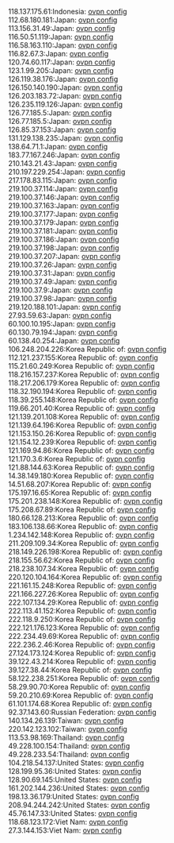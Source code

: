 118.137.175.61:Indonesia: [ovpn config](vpn/118_137_175_61.ovpn)  
112.68.180.181:Japan: [ovpn config](vpn/112_68_180_181.ovpn)  
113.156.31.49:Japan: [ovpn config](vpn/113_156_31_49.ovpn)  
116.50.51.119:Japan: [ovpn config](vpn/116_50_51_119.ovpn)  
116.58.163.110:Japan: [ovpn config](vpn/116_58_163_110.ovpn)  
116.82.67.3:Japan: [ovpn config](vpn/116_82_67_3.ovpn)  
120.74.60.117:Japan: [ovpn config](vpn/120_74_60_117.ovpn)  
123.1.99.205:Japan: [ovpn config](vpn/123_1_99_205.ovpn)  
126.119.38.176:Japan: [ovpn config](vpn/126_119_38_176.ovpn)  
126.150.140.190:Japan: [ovpn config](vpn/126_150_140_190.ovpn)  
126.203.183.72:Japan: [ovpn config](vpn/126_203_183_72.ovpn)  
126.235.119.126:Japan: [ovpn config](vpn/126_235_119_126.ovpn)  
126.77.185.5:Japan: [ovpn config](vpn/126_77_185_5.ovpn)  
126.77.185.5:Japan: [ovpn config](vpn/126_77_185_5.ovpn)  
126.85.37.153:Japan: [ovpn config](vpn/126_85_37_153.ovpn)  
131.129.138.235:Japan: [ovpn config](vpn/131_129_138_235.ovpn)  
138.64.71.1:Japan: [ovpn config](vpn/138_64_71_1.ovpn)  
183.77.167.246:Japan: [ovpn config](vpn/183_77_167_246.ovpn)  
210.143.21.43:Japan: [ovpn config](vpn/210_143_21_43.ovpn)  
210.197.229.254:Japan: [ovpn config](vpn/210_197_229_254.ovpn)  
217.178.83.115:Japan: [ovpn config](vpn/217_178_83_115.ovpn)  
219.100.37.114:Japan: [ovpn config](vpn/219_100_37_114.ovpn)  
219.100.37.146:Japan: [ovpn config](vpn/219_100_37_146.ovpn)  
219.100.37.163:Japan: [ovpn config](vpn/219_100_37_163.ovpn)  
219.100.37.177:Japan: [ovpn config](vpn/219_100_37_177.ovpn)  
219.100.37.179:Japan: [ovpn config](vpn/219_100_37_179.ovpn)  
219.100.37.181:Japan: [ovpn config](vpn/219_100_37_181.ovpn)  
219.100.37.186:Japan: [ovpn config](vpn/219_100_37_186.ovpn)  
219.100.37.198:Japan: [ovpn config](vpn/219_100_37_198.ovpn)  
219.100.37.207:Japan: [ovpn config](vpn/219_100_37_207.ovpn)  
219.100.37.26:Japan: [ovpn config](vpn/219_100_37_26.ovpn)  
219.100.37.31:Japan: [ovpn config](vpn/219_100_37_31.ovpn)  
219.100.37.49:Japan: [ovpn config](vpn/219_100_37_49.ovpn)  
219.100.37.9:Japan: [ovpn config](vpn/219_100_37_9.ovpn)  
219.100.37.98:Japan: [ovpn config](vpn/219_100_37_98.ovpn)  
219.120.188.101:Japan: [ovpn config](vpn/219_120_188_101.ovpn)  
27.93.59.63:Japan: [ovpn config](vpn/27_93_59_63.ovpn)  
60.100.10.195:Japan: [ovpn config](vpn/60_100_10_195.ovpn)  
60.130.79.194:Japan: [ovpn config](vpn/60_130_79_194.ovpn)  
60.138.40.254:Japan: [ovpn config](vpn/60_138_40_254.ovpn)  
106.248.204.226:Korea Republic of: [ovpn config](vpn/106_248_204_226.ovpn)  
112.121.237.155:Korea Republic of: [ovpn config](vpn/112_121_237_155.ovpn)  
115.21.60.249:Korea Republic of: [ovpn config](vpn/115_21_60_249.ovpn)  
118.216.157.237:Korea Republic of: [ovpn config](vpn/118_216_157_237.ovpn)  
118.217.206.179:Korea Republic of: [ovpn config](vpn/118_217_206_179.ovpn)  
118.32.190.194:Korea Republic of: [ovpn config](vpn/118_32_190_194.ovpn)  
118.39.255.148:Korea Republic of: [ovpn config](vpn/118_39_255_148.ovpn)  
119.66.201.40:Korea Republic of: [ovpn config](vpn/119_66_201_40.ovpn)  
121.139.201.108:Korea Republic of: [ovpn config](vpn/121_139_201_108.ovpn)  
121.139.64.196:Korea Republic of: [ovpn config](vpn/121_139_64_196.ovpn)  
121.153.150.26:Korea Republic of: [ovpn config](vpn/121_153_150_26.ovpn)  
121.154.12.239:Korea Republic of: [ovpn config](vpn/121_154_12_239.ovpn)  
121.169.94.86:Korea Republic of: [ovpn config](vpn/121_169_94_86.ovpn)  
121.170.3.6:Korea Republic of: [ovpn config](vpn/121_170_3_6.ovpn)  
121.88.144.63:Korea Republic of: [ovpn config](vpn/121_88_144_63.ovpn)  
14.38.149.180:Korea Republic of: [ovpn config](vpn/14_38_149_180.ovpn)  
14.51.68.207:Korea Republic of: [ovpn config](vpn/14_51_68_207.ovpn)  
175.197.16.65:Korea Republic of: [ovpn config](vpn/175_197_16_65.ovpn)  
175.201.238.148:Korea Republic of: [ovpn config](vpn/175_201_238_148.ovpn)  
175.208.67.89:Korea Republic of: [ovpn config](vpn/175_208_67_89.ovpn)  
180.66.128.213:Korea Republic of: [ovpn config](vpn/180_66_128_213.ovpn)  
183.106.138.66:Korea Republic of: [ovpn config](vpn/183_106_138_66.ovpn)  
1.234.142.148:Korea Republic of: [ovpn config](vpn/1_234_142_148.ovpn)  
211.209.109.34:Korea Republic of: [ovpn config](vpn/211_209_109_34.ovpn)  
218.149.226.198:Korea Republic of: [ovpn config](vpn/218_149_226_198.ovpn)  
218.155.56.62:Korea Republic of: [ovpn config](vpn/218_155_56_62.ovpn)  
218.238.107.34:Korea Republic of: [ovpn config](vpn/218_238_107_34.ovpn)  
220.120.104.164:Korea Republic of: [ovpn config](vpn/220_120_104_164.ovpn)  
221.161.15.248:Korea Republic of: [ovpn config](vpn/221_161_15_248.ovpn)  
221.166.227.26:Korea Republic of: [ovpn config](vpn/221_166_227_26.ovpn)  
222.107.134.29:Korea Republic of: [ovpn config](vpn/222_107_134_29.ovpn)  
222.113.41.152:Korea Republic of: [ovpn config](vpn/222_113_41_152.ovpn)  
222.118.9.250:Korea Republic of: [ovpn config](vpn/222_118_9_250.ovpn)  
222.121.176.123:Korea Republic of: [ovpn config](vpn/222_121_176_123.ovpn)  
222.234.49.69:Korea Republic of: [ovpn config](vpn/222_234_49_69.ovpn)  
222.236.2.46:Korea Republic of: [ovpn config](vpn/222_236_2_46.ovpn)  
27.124.173.124:Korea Republic of: [ovpn config](vpn/27_124_173_124.ovpn)  
39.122.43.214:Korea Republic of: [ovpn config](vpn/39_122_43_214.ovpn)  
39.127.38.44:Korea Republic of: [ovpn config](vpn/39_127_38_44.ovpn)  
58.122.238.251:Korea Republic of: [ovpn config](vpn/58_122_238_251.ovpn)  
58.29.90.70:Korea Republic of: [ovpn config](vpn/58_29_90_70.ovpn)  
59.20.210.69:Korea Republic of: [ovpn config](vpn/59_20_210_69.ovpn)  
61.101.174.68:Korea Republic of: [ovpn config](vpn/61_101_174_68.ovpn)  
92.37.143.60:Russian Federation: [ovpn config](vpn/92_37_143_60.ovpn)  
140.134.26.139:Taiwan: [ovpn config](vpn/140_134_26_139.ovpn)  
220.142.123.102:Taiwan: [ovpn config](vpn/220_142_123_102.ovpn)  
113.53.98.169:Thailand: [ovpn config](vpn/113_53_98_169.ovpn)  
49.228.100.154:Thailand: [ovpn config](vpn/49_228_100_154.ovpn)  
49.228.233.54:Thailand: [ovpn config](vpn/49_228_233_54.ovpn)  
104.218.54.137:United States: [ovpn config](vpn/104_218_54_137.ovpn)  
128.199.95.36:United States: [ovpn config](vpn/128_199_95_36.ovpn)  
128.90.69.145:United States: [ovpn config](vpn/128_90_69_145.ovpn)  
161.202.144.236:United States: [ovpn config](vpn/161_202_144_236.ovpn)  
198.13.36.179:United States: [ovpn config](vpn/198_13_36_179.ovpn)  
208.94.244.242:United States: [ovpn config](vpn/208_94_244_242.ovpn)  
45.76.147.33:United States: [ovpn config](vpn/45_76_147_33.ovpn)  
118.68.123.172:Viet Nam: [ovpn config](vpn/118_68_123_172.ovpn)  
27.3.144.153:Viet Nam: [ovpn config](vpn/27_3_144_153.ovpn)  
